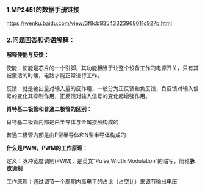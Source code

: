 ### 1.MP2451的数据手册链接

https://wenku.baidu.com/view/3f8cb93543323968011c927b.html

### 2.问题回答和词语解释：

**解释使能与反馈：**

使能：使能是芯片的一个引脚，其功能相当于让整个设备工作的电源开关，只有其被激活的时候，电路才能正常进行工作。

反馈：就是输出量对输入量的反作用，一般分为正反馈和负反馈，负反馈对输入信号的变化其抑制作用，正反馈对输入信号的变化起增强作用。

**肖特基二极管和普通二极管的区别：**

肖特基二极管内部是由半导体与金属接触构成的

普通二极管内部是由P型半导体和N型半导体构成的

**什么是PWM，PWM的工作原理：**

定义：脉冲宽度调制(PWM)，是英文“Pulse Width Modulation”的缩写，简称**脉宽调制**

工作原理：通过调节一个周期内高电平的占比（占空比）来调节输出电压